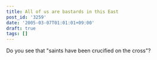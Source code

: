 ```yaml
---
title: All of us are bastards in this East
post_id: '3259'
date: '2005-03-07T01:01:01+09:00'
draft: true
tags: []
---
```


Do you see that "saints have been crucified on the cross"?
